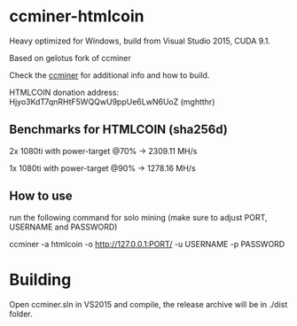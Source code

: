 # ccminer-htmlcoin
Heavy optimized for Windows, build from Visual Studio 2015, CUDA 9.1.

Based on gelotus fork of ccminer 

Check the [ccminer](https://github.com/gelotus/ccminer) for additional info and how to build.

HTMLCOIN donation address: Hjyo3KdT7qnRHtF5WQQwU9ppUe6LwN6UoZ  (mghtthr)

Benchmarks for HTMLCOIN (sha256d)
------------------------------

2x 1080ti with power-target @70%   -> 2309.11 MH/s

1x 1080ti with power-target @90%   -> 1278.16 MH/s



How to use
------------------------------

run the following command for solo mining (make sure to adjust PORT, USERNAME and PASSWORD)

ccminer -a htmlcoin -o http://127.0.0.1:PORT/ -u USERNAME -p PASSWORD

# Building

Open ccminer.sln in VS2015 and compile, the release archive will be in ./dist folder.
